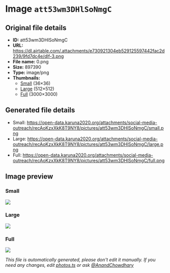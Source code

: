 # Image `att53wm3DHlSoNmgC`

## Original file details

- **ID:** att53wm3DHlSoNmgC
- **URL:** https://dl.airtable.com/.attachments/e730921304eb529125597442fac2d239/9fd7dc4e/dlf-3.png
- **File name:** 0.png
- **Size:** 897390
- **Type:** image/png
- **Thumbnails:**
  - [Small](https://dl.airtable.com/.attachmentThumbnails/d1e5a82bd868df17dce16ede73b83b52/739826ce) (36×36)
  - [Large](https://dl.airtable.com/.attachmentThumbnails/d45092ee6d9afdbb135ae220d2afc1af/377ec2e1) (512×512)
  - [Full](https://dl.airtable.com/.attachmentThumbnails/80fff9257ba52ea346db1b385a7b8c59/7fd911bc) (3000×3000)

## Generated file details

- Small: https://open-data.karuna2020.org/attachments/social-media-outreach/recAoKzxXkK8T9NY8/pictures/att53wm3DHlSoNmgC/small.png
- Large: https://open-data.karuna2020.org/attachments/social-media-outreach/recAoKzxXkK8T9NY8/pictures/att53wm3DHlSoNmgC/large.png
- Full: https://open-data.karuna2020.org/attachments/social-media-outreach/recAoKzxXkK8T9NY8/pictures/att53wm3DHlSoNmgC/full.png

## Image preview

### Small

![](https://open-data.karuna2020.org/attachments/social-media-outreach/recAoKzxXkK8T9NY8/pictures/att53wm3DHlSoNmgC/small.png)

### Large

![](https://open-data.karuna2020.org/attachments/social-media-outreach/recAoKzxXkK8T9NY8/pictures/att53wm3DHlSoNmgC/large.png)

### Full

![](https://open-data.karuna2020.org/attachments/social-media-outreach/recAoKzxXkK8T9NY8/pictures/att53wm3DHlSoNmgC/full.png)

_This file is automatically generated, please don't edit it manually. If you need any changes, edit [photos.ts](/photos.ts) or ask [@AnandChowdhary](https://github.com/AnandChowdhary)_
